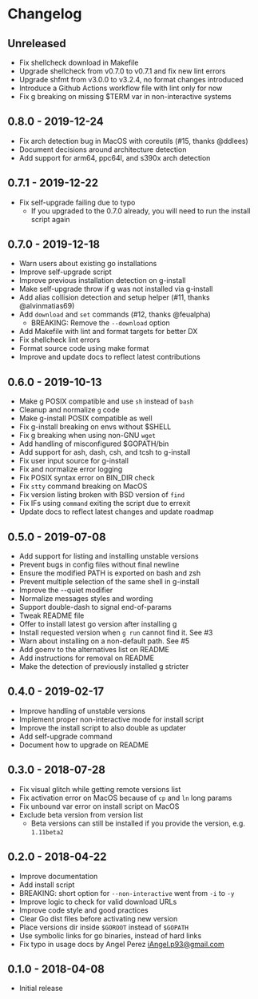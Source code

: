 # Changelog

## Unreleased

- Fix shellcheck download in Makefile
- Upgrade shellcheck from v0.7.0 to v0.7.1 and fix new lint errors
- Upgrade shfmt from v3.0.0 to v3.2.4, no format changes introduced
- Introduce a Github Actions workflow file with lint only for now
- Fix g breaking on missing $TERM var in non-interactive systems

## 0.8.0 - 2019-12-24

- Fix arch detection bug in MacOS with coreutils (#15, thanks @ddlees)
- Document decisions around architecture detection
- Add support for arm64, ppc64l, and s390x arch detection

## 0.7.1 - 2019-12-22

- Fix self-upgrade failing due to typo
  - If you upgraded to the 0.7.0 already, you will need to run the install script again

## 0.7.0 - 2019-12-18

- Warn users about existing go installations
- Improve self-upgrade script
- Improve previous installation detection on g-install
- Make self-upgrade throw if g was not installed via g-install
- Add alias collision detection and setup helper (#11, thanks @alvinmatias69)
- Add `download` and `set` commands (#12, thanks @feualpha)
  * BREAKING: Remove the `--download` option
- Add Makefile with lint and format targets for better DX
- Fix shellcheck lint errors
- Format source code using make format
- Improve and update docs to reflect latest contributions

## 0.6.0 - 2019-10-13

- Make g POSIX compatible and use `sh` instead of `bash`
- Cleanup and normalize `g` code
- Make g-install POSIX compatible as well
- Fix g-install breaking on envs without $SHELL
- Fix g breaking when using non-GNU `wget`
- Add handling of misconfigured $GOPATH/bin
- Add support for ash, dash, csh, and tcsh to g-install
- Fix user input source for g-install
- Fix and normalize error logging
- Fix POSIX syntax error on BIN_DIR check
- Fix `stty` command breaking on MacOS
- Fix version listing broken with BSD version of `find`
- Fix IFs using `command` exiting the script due to errexit
- Update docs to reflect latest changes and update roadmap

## 0.5.0 - 2019-07-08

- Add support for listing and installing unstable versions
- Prevent bugs in config files without final newline
- Ensure the modified PATH is exported on bash and zsh
- Prevent multiple selection of the same shell in g-install
- Improve the --quiet modifier
- Normalize messages styles and wording
- Support double-dash to signal end-of-params
- Tweak README file
- Offer to install latest go version after installing g
- Install requested version when `g run` cannot find it. See #3
- Warn about installing on a non-default path. See #5
- Add goenv to the alternatives list on README
- Add instructions for removal on README
- Make the detection of previously installed g stricter

## 0.4.0 - 2019-02-17

- Improve handling of unstable versions
- Implement proper non-interactive mode for install script
- Improve the install script to also double as updater
- Add self-upgrade command
- Document how to upgrade on README

## 0.3.0 - 2018-07-28

- Fix visual glitch while getting remote versions list
- Fix activation error on MacOS because of `cp` and `ln` long params
- Fix unbound var error on install script on MacOS
- Exclude beta version from version list
  * Beta versions can still be installed if you provide the version, e.g. `1.11beta2`

## 0.2.0 - 2018-04-22

- Improve documentation
- Add install script
- BREAKING: short option for `--non-interactive` went from `-i` to `-y`
- Improve logic to check for valid download URLs
- Improve code style and good practices
- Clear Go dist files before activating new version
- Place versions dir inside `$GOROOT` instead of `$GOPATH`
- Use symbolic links for go binaries, instead of hard links
- Fix typo in usage docs by Angel Perez <iAngel.p93@gmail.com>

## 0.1.0 - 2018-04-08

- Initial release

